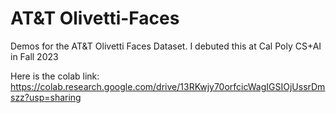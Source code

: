 # AT&T Olivetti-Faces

Demos for the AT&T Olivetti Faces Dataset. I debuted this at Cal Poly CS+AI in Fall 2023

Here is the colab link: https://colab.research.google.com/drive/13RKwjy70orfcicWagIGSIOjUssrDmszz?usp=sharing
